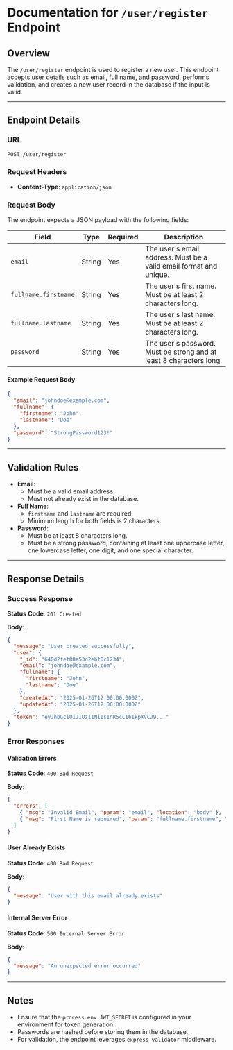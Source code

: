 
# Documentation for `/user/register` Endpoint

## Overview

The `/user/register` endpoint is used to register a new user. This endpoint accepts user details such as email, full name, and password, performs validation, and creates a new user record in the database if the input is valid.

---

## Endpoint Details

### URL

`POST /user/register`

### Request Headers

- **Content-Type**: `application/json`

### Request Body

The endpoint expects a JSON payload with the following fields:

| Field                | Type   | Required | Description                                                         |
| -------------------- | ------ | -------- | ------------------------------------------------------------------- |
| `email`              | String | Yes      | The user's email address. Must be a valid email format and unique.  |
| `fullname.firstname` | String | Yes      | The user's first name. Must be at least 2 characters long.          |
| `fullname.lastname`  | String | Yes      | The user's last name. Must be at least 2 characters long.           |
| `password`           | String | Yes      | The user's password. Must be strong and at least 8 characters long. |

#### Example Request Body

```json
{
  "email": "johndoe@example.com",
  "fullname": {
    "firstname": "John",
    "lastname": "Doe"
  },
  "password": "StrongPassword123!"
}
```

---

## Validation Rules

- **Email**:
  - Must be a valid email address.
  - Must not already exist in the database.
- **Full Name**:
  - `firstname` and `lastname` are required.
  - Minimum length for both fields is 2 characters.
- **Password**:
  - Must be at least 8 characters long.
  - Must be a strong password, containing at least one uppercase letter, one lowercase letter, one digit, and one special character.

---

## Response Details

### Success Response

**Status Code**: `201 Created`

**Body**:

```json
{
  "message": "User created successfully",
  "user": {
    "_id": "640d2fef88a53d2ebf0c1234",
    "email": "johndoe@example.com",
    "fullname": {
      "firstname": "John",
      "lastname": "Doe"
    },
    "createdAt": "2025-01-26T12:00:00.000Z",
    "updatedAt": "2025-01-26T12:00:00.000Z"
  },
  "token": "eyJhbGciOiJIUzI1NiIsInR5cCI6IkpXVCJ9..."
}
```

### Error Responses

#### Validation Errors

**Status Code**: `400 Bad Request`

**Body**:

```json
{
  "errors": [
    { "msg": "Invalid Email", "param": "email", "location": "body" },
    { "msg": "First Name is required", "param": "fullname.firstname", "location": "body" }
  ]
}
```

#### User Already Exists

**Status Code**: `400 Bad Request`

**Body**:

```json
{
  "message": "User with this email already exists"
}
```

#### Internal Server Error

**Status Code**: `500 Internal Server Error`

**Body**:

```json
{
  "message": "An unexpected error occurred"
}
```

---

## Notes

- Ensure that the `process.env.JWT_SECRET` is configured in your environment for token generation.
- Passwords are hashed before storing them in the database.
- For validation, the endpoint leverages `express-validator` middleware.
